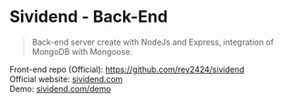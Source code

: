 # Sividend - Back-End
> Back-end server create with NodeJs and Express, integration of MongoDB with Mongoose.

Front-end repo (Official):  https://github.com/rey2424/sividend <br>
Official website: [sividend.com](https://sividend.com) <br>
Demo: [sividend.com/demo](https://sividend.com/demo) <br>
